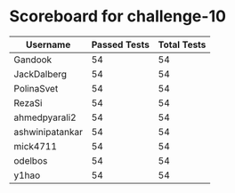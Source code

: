 # Scoreboard for challenge-10
| Username   | Passed Tests | Total Tests |
|------------|--------------|-------------|
| Gandook | 54 | 54 |
| JackDalberg | 54 | 54 |
| PolinaSvet | 54 | 54 |
| RezaSi | 54 | 54 |
| ahmedpyarali2 | 54 | 54 |
| ashwinipatankar | 54 | 54 |
| mick4711 | 54 | 54 |
| odelbos | 54 | 54 |
| y1hao | 54 | 54 |
